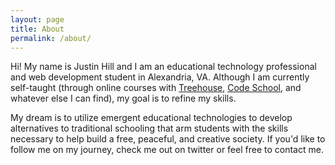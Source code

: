 ```yaml
---
layout: page
title: About
permalink: /about/
---
```


Hi! My name is Justin Hill and I am an educational technology professional and web development student in Alexandria, VA. Although I am currently self-taught (through online courses with [Treehouse][treehouse], [Code School][codeschool], and whatever else I can find), my goal is to refine my skills.

My dream is to utilize emergent educational technologies to develop alternatives to traditional schooling that arm students with the skills necessary to help build a free, peaceful, and creative society. If you'd like to follow me on my journey, check me out on twitter or feel free to contact me.

[treehouse]: http://www.teamtreehouse.com
[codeschool]: http://www.codeschool.com
